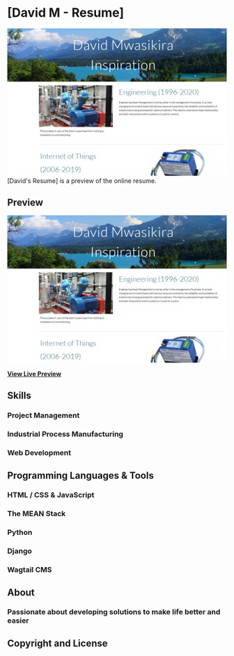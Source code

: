 # [David M - Resume]

![Site Preview](site_page.jpg "title")
[David's Resume] is a preview of the online resume.

## Preview

![Site Preview](./site_page.jpg "title")


**[View Live Preview](https://sites.google.com/view/david-mwasikira/david-resume)**

## Skills

### Project Management 
### Industrial Process Manufacturing
### Web Development




## Programming Languages & Tools

### HTML / CSS & JavaScript
### The MEAN Stack
### Python
### Django
### Wagtail CMS




## About

### Passionate about developing solutions to make life better and easier



## Copyright and License


